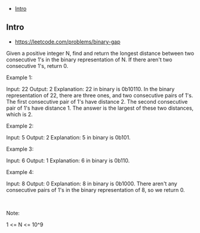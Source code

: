 - [Intro](#intro)

## Intro

- https://leetcode.com/problems/binary-gap

Given a positive integer N, find and return the longest distance between two consecutive 1's in the binary representation of N.
If there aren't two consecutive 1's, return 0.
 









Example 1:

Input: 22
Output: 2
Explanation: 
22 in binary is 0b10110.
In the binary representation of 22, there are three ones, and two consecutive pairs of 1's.
The first consecutive pair of 1's have distance 2.
The second consecutive pair of 1's have distance 1.
The answer is the largest of these two distances, which is 2.


Example 2:

Input: 5
Output: 2
Explanation: 
5 in binary is 0b101.


Example 3:

Input: 6
Output: 1
Explanation: 
6 in binary is 0b110.


Example 4:

Input: 8
Output: 0
Explanation: 
8 in binary is 0b1000.
There aren't any consecutive pairs of 1's in the binary representation of 8, so we return 0.

 



Note:

1 <= N <= 10^9








